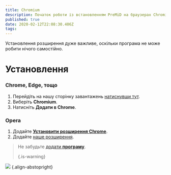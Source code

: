 ```yaml
---
title: Chromium
description: Початок роботи із встановленням PreMiD на браузерах Chromium
published: true
date: 2020-02-12T22:08:30.406Z
tags:
---
```


Установлення розширення дуже важливе, оскільки програма не може робити нічого самостійно.

# Установлення
### Chrome, Edge, тощо
1. Перейдіть на нашу сторінку завантажень [натиснувши тут](https://premid.app/downloads).
2. Виберіть **Chromium**.
3. Натисніть **Додати в Chrome**.

### Opera
1. Додайте **[Установити розширення Chrome](https://addons.opera.com/en/extensions/details/install-chrome-extensions/)**.
2. Додайте [наше розширення](https://premid.app/downloads).

> Не забудьте [додати **програму**](/install). 
> 
> {.is-warning}

![](https://img.icons8.com/color/2x/chrome.png) {.align-abstopright}